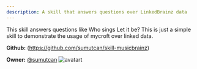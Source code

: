```yaml
---
description: A skill that answers questions over LinkedBrainz data
---
```

This skill answers questions like Who sings Let it be? This is just a simple skill to demonstrate the usage of mycroft over linked data.

**Github:** (https://github.com/sumutcan/skill-musicbrainz)

**Owner:** [@sumutcan](https://github.com/sumutcan) ![avatart](https://avatars0.githubusercontent.com/u/1269403?v=4)

